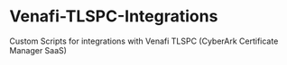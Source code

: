 # Venafi-TLSPC-Integrations
Custom Scripts for integrations with Venafi TLSPC (CyberArk Certificate Manager SaaS)

